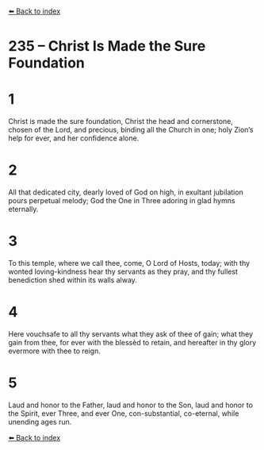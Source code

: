 [⬅️ Back to index](../README.md)

# 235 – Christ Is Made the Sure Foundation


# 1
Christ is made the sure foundation,
Christ the head and cornerstone,
chosen of the Lord, and precious,
binding all the Church in one;
holy Zion’s help for ever,
and her confidence alone.

# 2
All that dedicated city,
dearly loved of God on high,
in exultant jubilation
pours perpetual melody;
God the One in Three adoring
in glad hymns eternally.

# 3
To this temple, where we call thee,
come, O Lord of Hosts, today;
with thy wonted loving-kindness
hear thy servants as they pray,
and thy fullest benediction
shed within its walls alway.

# 4
Here vouchsafe to all thy servants
what they ask of thee of gain;
what they gain from thee, for ever
with the blessèd to retain,
and hereafter in thy glory
evermore with thee to reign.

# 5
Laud and honor to the Father,
laud and honor to the Son,
laud and honor to the Spirit,
ever Three, and ever One,
con-substantial, co-eternal,
while unending ages run.

[⬅️ Back to index](../README.md)
